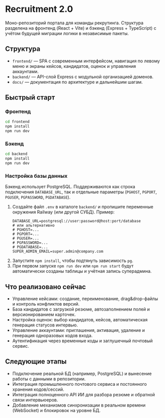 # Recruitment 2.0

Моно-репозиторий портала для команды рекрутинга. Структура разделена на фронтенд (React + Vite) и бэкенд (Express + TypeScript)
с учётом будущей миграции логики в независимые пакеты.

## Структура

- `frontend/` — SPA с современным интерфейсом, навигация по левому меню и экраны кейсов, кандидатов, оценок и управления аккаунтами.
- `backend/` — API-слой Express с модульной организацией доменов.
- `docs/` — документация по архитектуре и дальнейшим шагам.

## Быстрый старт

### Фронтенд

```bash
cd frontend
npm install
npm run dev
```

### Бэкенд

```bash
cd backend
npm install
npm run dev
```

### Настройка базы данных

Бэкенд использует PostgreSQL. Поддерживаются как строка подключения `DATABASE_URL`, так и отдельные параметры (`PGHOST`, `PGPORT`, `PGUSER`, `PGPASSWORD`, `PGDATABASE`).

1. Создайте файл `.env` в каталоге `backend/` и пропишите переменные окружения Railway (или другой СУБД). Пример:
   ```dotenv
   DATABASE_URL=postgresql://user:password@host:port/database
   # или альтернативно
   # PGHOST=...
   # PGPORT=...
   # PGUSER=...
   # PGPASSWORD=...
   # PGDATABASE=...
   SUPER_ADMIN_EMAIL=super.admin@company.com
   ```
2. Запустите `npm install`, чтобы подтянуть зависимость `pg`.
3. При первом запуске `npm run dev` или `npm run start` будут автоматически созданы таблицы и учётная запись суперадмина.

## Что реализовано сейчас

- Управление кейсами: создание, переименование, drag&drop-файлы и контроль конфликтов версий.
- База кандидатов с загрузкой резюме, автозаполнением полей и версионированием карточек.
- Настройка оценок: выбор кандидатов, кейсов, автоматическая генерация статусов интервью.
- Управление аккаунтами: приглашения, активация, удаление и генерация одноразовых кодов входа.
- Аутентификация через временные коды и заглушечный почтовый сервис.

## Следующие этапы

- Подключение реальной БД (например, PostgreSQL) и вынесение работы с данными в репозитории.
- Интеграция промышленного почтового сервиса и постоянного хранения кодов/сессий.
- Интеграция полноценного API ИИ для разбора резюме и обратной связи интервьюеров.
- Добавление механизмов синхронизации в реальном времени (WebSocket) и блокировок на уровне БД.
